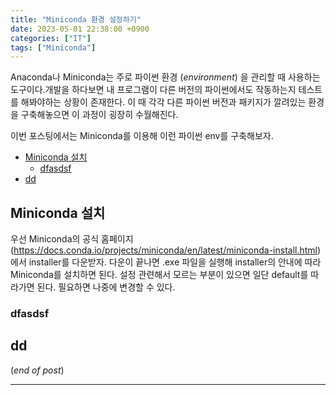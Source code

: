 ```yaml
---
title: "Miniconda 환경 설정하기"
date: 2023-05-01 22:38:00 +0900
categories: ["IT"]
tags: ["Miniconda"]
---
```


Anaconda나 Miniconda는 주로 파이썬 환경 (*environment*) 을 관리할 때 사용하는 도구이다.개발을 하다보면 내 프로그램이 다른 버전의 파이썬에서도 작동하는지 테스트를 해봐야하는 상황이 존재한다. 이 때 각각 다른 파이썬 버전과 패키지가 깔려있는 환경을 구축해놓으면 이 과정이 굉장히 수월해진다.

이번 포스팅에서는 Miniconda를 이용해 이런 파이썬 env를 구축해보자.

- [Miniconda 설치](#miniconda-설치)
  - [dfasdsf](#dfasdsf)
- [dd](#dd)


## Miniconda 설치
우선 Miniconda의 공식 홈페이지 (https://docs.conda.io/projects/miniconda/en/latest/miniconda-install.html)에서 installer를 다운받자. 다운이 끝나면 .exe 파일을 실행해 installer의 안내에 따라 Miniconda를 설치하면 된다. 설정 관련해서 모르는 부분이 있으면 일단 default를 따라가면 된다. 필요하면 나중에 변경할 수 있다. 

### dfasdsf

## dd

(*end of post*)

---

[^1]: 포크한 리포지토리는 포크했던 리포지토리의 모든 데이터를 담고 있다. 이 때문에 포크 리포지토리가 비공개로 설정될 경우, 원 리포지토리(origin)에 존재하는 중요한 정보나 개인정보 등이 원 소유자가 모르게 유출될 수 있는 문제가 있다. 

[^2]: git clone을 하지 않으면 노트북 같은 로컬 머신에서 리포지토리를 수정할 수 없다. git clone이 되지 않은 리포지토리는 Github 같은 remote repository 저장소에서만 존재하기 때문. 

[^3]: `git checkout`은 브랜치를 이동할 때 쓰는 명령어인데, `-b` 옵션을 추가하면 브랜치를 생성하여 그 브랜치로 바로 이동하게 된다. 이를 이용해 `git branch` 와 `git checkout` 으로 수행할 작업을 한번에 해결할 수 있다. 